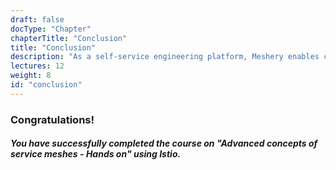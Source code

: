 ```yaml
---
draft: false
docType: "Chapter"
chapterTitle: "Conclusion"
title: "Conclusion"
description: "As a self-service engineering platform, Meshery enables collaborative design and operation of cloud native infrastructure."
lectures: 12
weight: 8
id: "conclusion"
---
```






### Congratulations!

##### You have successfully completed the course on **"Advanced concepts of service meshes - Hands on"** using _Istio_.


